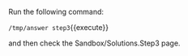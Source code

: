 
Run the following command:

`/tmp/answer step3`{{execute}}

and then check the Sandbox/Solutions.Step3 page.
